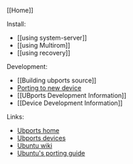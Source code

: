 [[Home]]

Install:
* [[using system-server]]
* [[using Multirom]]
* [[using recovery]]

Development:
* [[Building ubports source]]
* [Porting to new device](https://developer.ubuntu.com/en/phone/devices/porting-new-device/)
* [[UBports Development Information]]
* [[Device Development Information]]

Links:
* [Ubports home](https://ubports.com)
* [Ubports devices](https://devices.ubports.com)
* [Ubuntu wiki](https://wiki.ubuntu.com/Touch)
* [Ubuntu's porting guide](https://developer.ubuntu.com/en/start/ubuntu-for-devices/porting-new-device/)